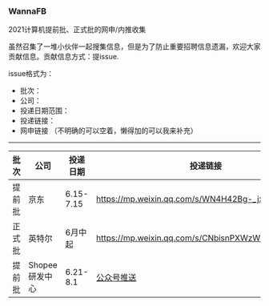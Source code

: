 ### WannaFB

2021计算机提前批、正式批的网申/内推收集


虽然召集了一堆小伙伴一起搜集信息，但是为了防止重要招聘信息遗漏，欢迎大家贡献信息。贡献信息方式：提issue.

issue格式为：
* 批次：
* 公司：
* 投递日期范围：
* 投递链接：
* 网申链接
（不明确的可以空着，懒得加的可以我来补充）


-----------------------------------------------------------------------------------------------------------------------------------------------------------


| 批次   | 公司   | 投递日期  | 投递链接                                          | 网申链接                          |
| ------ | ------ | --------- | ------------------------------------------------- | --------------------------------- |
| 提前批 | 京东   | 6.15-7.15 | https://mp.weixin.qq.com/s/WN4H42Bg-_jxrZf2tEzfZg | https://campus.jd.com/#/          |
| 正式批 | 英特尔 | 6月中起   | https://mp.weixin.qq.com/s/CNbisnPXWzWSekowf0PBxw | https://chinacampus.jobs.intel.cn |
| 提前批 | Shopee研发中心   | 6.21-8.1 | [公众号推送](https://mp.weixin.qq.com/s?__biz=MzU0MjgzMDAxOA==&mid=2247491532&idx=1&sn=c25d07b21ee859198165b60612c4defb&chksm=fb15e361cc626a77a1b994e329e50c97e633471a9c30a86212d06a21eb883bf9d4f3fb33b6d2&mpshare=1&scene=23&srcid=06224Pj5DKVLQ67pQQyLqWOp&sharer_sharetime=1624354855575&sharer_shareid=59332ea7c33ee752808701f0287171ae#rd) | app.mokahr.com/campus_apply/shopee/2962         |
